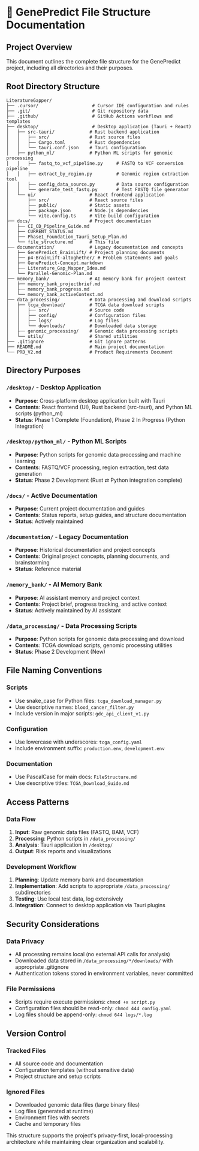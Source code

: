 # 📁 GenePredict File Structure Documentation

## Project Overview
This document outlines the complete file structure for the GenePredict project, including all directories and their purposes.

## Root Directory Structure
```
LiteratureGapper/
├── .cursor/                    # Cursor IDE configuration and rules
├── .git/                       # Git repository data
├── .github/                    # GitHub Actions workflows and templates
├── desktop/                    # Desktop application (Tauri + React)
│   ├── src-tauri/             # Rust backend application
│   │   ├── src/               # Rust source files
│   │   ├── Cargo.toml         # Rust dependencies
│   │   └── tauri.conf.json    # Tauri configuration
│   ├── python_ml/             # Python ML scripts for genomic processing
│   │   ├── fastq_to_vcf_pipeline.py     # FASTQ to VCF conversion pipeline
│   │   ├── extract_by_region.py         # Genomic region extraction tool
│   │   ├── config_data_source.py        # Data source configuration
│   │   └── generate_test_fastq.py       # Test FASTQ file generator
│   └── ui/                    # React frontend application
│       ├── src/               # React source files
│       ├── public/            # Static assets
│       ├── package.json       # Node.js dependencies
│       └── vite.config.ts     # Vite build configuration
├── docs/                      # Project documentation
│   ├── CI_CD_Pipeline_Guide.md
│   ├── CURRENT_STATUS.md
│   ├── Phase1_Foundation_Tauri_Setup_Plan.md
│   └── file_structure.md      # This file
├── documentation/             # Legacy documentation and concepts
│   ├── GenePredict_BrainLift/ # Project planning documents
│   ├── p4-BrainLift-altoghether/ # Problem statements and goals
│   ├── GenePredict-Concept.markdown
│   ├── Literature_Gap_Mapper_Idea.md
│   └── Parallel-Genomic-Plan.md
├── memory_bank/               # AI memory bank for project context
│   ├── memory_bank_projectbrief.md
│   ├── memory_bank_progress.md
│   └── memory_bank_activeContext.md
├── data_processing/           # Data processing and download scripts
│   ├── tcga_download/         # TCGA data download scripts
│   │   ├── src/               # Source code
│   │   ├── config/            # Configuration files
│   │   ├── logs/              # Log files
│   │   └── downloads/         # Downloaded data storage
│   ├── genomic_processing/    # Genomic data processing scripts
│   └── utils/                 # Shared utilities
├── .gitignore                 # Git ignore patterns
├── README.md                  # Main project documentation
└── PRD_V2.md                  # Product Requirements Document
```

## Directory Purposes

### `/desktop/` - Desktop Application
- **Purpose**: Cross-platform desktop application built with Tauri
- **Contents**: React frontend (UI), Rust backend (src-tauri), and Python ML scripts (python_ml)
- **Status**: Phase 1 Complete (Foundation), Phase 2 In Progress (Python Integration)

### `/desktop/python_ml/` - Python ML Scripts
- **Purpose**: Python scripts for genomic data processing and machine learning
- **Contents**: FASTQ/VCF processing, region extraction, test data generation
- **Status**: Phase 2 Development (Rust ⇄ Python integration complete)

### `/docs/` - Active Documentation
- **Purpose**: Current project documentation and guides
- **Contents**: Status reports, setup guides, and structure documentation
- **Status**: Actively maintained

### `/documentation/` - Legacy Documentation
- **Purpose**: Historical documentation and project concepts
- **Contents**: Original project concepts, planning documents, and brainstorming
- **Status**: Reference material

### `/memory_bank/` - AI Memory Bank
- **Purpose**: AI assistant memory and project context
- **Contents**: Project brief, progress tracking, and active context
- **Status**: Actively maintained by AI assistant

### `/data_processing/` - Data Processing Scripts
- **Purpose**: Python scripts for genomic data processing and download
- **Contents**: TCGA download scripts, genomic processing utilities
- **Status**: Phase 2 Development (New)

## File Naming Conventions

### Scripts
- Use snake_case for Python files: `tcga_download_manager.py`
- Use descriptive names: `blood_cancer_filter.py`
- Include version in major scripts: `gdc_api_client_v1.py`

### Configuration
- Use lowercase with underscores: `tcga_config.yaml`
- Include environment suffix: `production.env`, `development.env`

### Documentation
- Use PascalCase for main docs: `FileStructure.md`
- Use descriptive titles: `TCGA_Download_Guide.md`

## Access Patterns

### Data Flow
1. **Input**: Raw genomic data files (FASTQ, BAM, VCF)
2. **Processing**: Python scripts in `/data_processing/`
3. **Analysis**: Tauri application in `/desktop/`
4. **Output**: Risk reports and visualizations

### Development Workflow
1. **Planning**: Update memory bank and documentation
2. **Implementation**: Add scripts to appropriate `/data_processing/` subdirectories
3. **Testing**: Use local test data, log extensively
4. **Integration**: Connect to desktop application via Tauri plugins

## Security Considerations

### Data Privacy
- All processing remains local (no external API calls for analysis)
- Downloaded data stored in `/data_processing/*/downloads/` with appropriate .gitignore
- Authentication tokens stored in environment variables, never committed

### File Permissions
- Scripts require execute permissions: `chmod +x script.py`
- Configuration files should be read-only: `chmod 444 config.yaml`
- Log files should be append-only: `chmod 644 logs/*.log`

## Version Control

### Tracked Files
- All source code and documentation
- Configuration templates (without sensitive data)
- Project structure and setup scripts

### Ignored Files
- Downloaded genomic data files (large binary files)
- Log files (generated at runtime)
- Environment files with secrets
- Cache and temporary files

This structure supports the project's privacy-first, local-processing architecture while maintaining clear organization and scalability. 